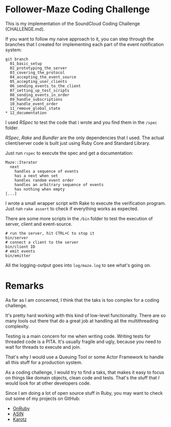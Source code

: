 # Follower-Maze Coding Challenge

This is my implementation of the SoundCloud Coding Challenge (CHALLENGE.md).

If you want to follow my naive approach to it, you can step through the branches
that I created for implementing each part of the event notification system:

```
git branch
  01_basic_setup
  02_prototyping_the_server
  03_covering_the_protocol
  04_accepting_the_event_source
  05_accepting_user_clients
  06_sending_events_to_the_client
  07_setting_up_test_scripts
  08_sending_events_in_order
  09_handle_subscriptions
  10_handle_event_order
  11_remove_global_state
* 12_documentation
```

I used *RSpec* to test the code that i wrote and you find them in the ```/spec``` folder.

*RSpec*, *Rake* and *Bundler* are the only dependencies that I used.
The actual client/server code is built just using Ruby Core and Standard Library.

Just run ```rspec``` to execute the spec and get a documentation:

```
Maze::Iterator
  next
    handles a sequence of events
    has a next when set
    handles random event order
    handles an arbitrary sequence of events
    has nothing when empty
[...]
```

I wrote a small wrapper script with Rake to execute the verification program.
Just run ```rake assert``` to check if everything works as expected.

There are some more scripts in the ```/bin``` folder to test the execution of server, client and event-source.

```
# run the server, hit CTRL+C to stop it
bin/server
# connect a client to the server
bin/client ID
# emit events
bin/emitter
```

All the logging-output goes into ```log/maze.log``` to see what's going on.

# Remarks

As far as I am concerned, I think that the taks is too complex for a coding challenge.

It's pretty hard working with this kind of low-level functionality.
There are so many tools out there that do a great job at handling all the multithreading complexity.

Testing is a main concern for me when writing code. Writing tests for threaded code is a PITA.
It's usually fragile and ugly, because you need to wait for threads to execute and join.

That's why I would use a Queuing Tool or some Actor Framework to handle all this stuff for a production system.

As a coding challenge, I would try to find a taks, that makes it easy to focus on things like domain objects, clean code and tests.
That's the stuff that *I* would look for at other developers code.

Since I am doing a lot of open source stuff in Ruby, you may want to check out some of my projects on GitHub:

- [OnRuby](http://github.com/phoet/on_ruby)
- [ASIN](http://github.com/phoet/asin)
- [Karotz](http://github.com/phoet/karotz)
